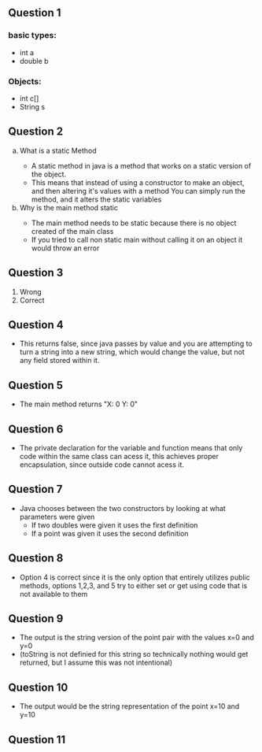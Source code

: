 ## Question 1
### basic types:
- int a
- double b
### Objects:
- int c[]
- String s

## Question 2
<ol type="a">
  <li>What is a static Method</li>
    <ul>
    <li>A static method in java is a method that works on a static version of the object. </li>
    <li>This means that instead of using a constructor to make an object, and then altering it's values with a method
      You can simply run the method, and it alters the static variables</li>
    </ul>
  <li>Why is the main method static</li>
    <ul>
    <li>The main method needs to be static because there is no object created of the main class</li>
    <li>If you tried to call non static main without calling it on an object it would throw an error</li>
    </ul>
</ol>

## Question 3
 1. Wrong
 2. Correct

## Question 4
- This returns false, since java passes by value and you are attempting to turn a string into a new string, which would change the value, but not any field stored within it.

## Question 5
- The main method returns "X: 0 Y: 0"

## Question 6
- The private declaration for the variable and function means that only code within the same class can acess it, this achieves proper encapsulation, since outside code cannot acess it.

## Question 7
- Java chooses between the two constructors by looking at what parameters were given
  - If two doubles were given it uses the first definition
  - If a point was given it uses the second definition
 
## Question 8
- Option 4 is correct since it is the only option that entirely utilizes public methods, options 1,2,3, and 5 try to either set or get using code that is not available to them

## Question 9
- The output is the string version of the point pair with the values x=0 and y=0
- (toString is not definied for this string so technically nothing would get returned, but I assume this was not intentional)
## Question 10
- The output would be the string representation of the point x=10 and y=10

## Question 11


